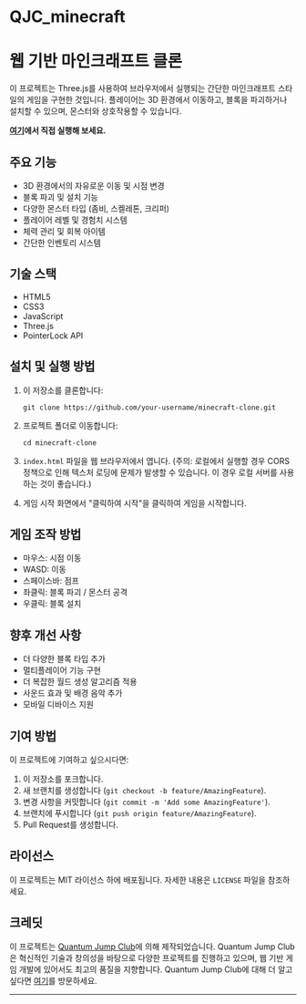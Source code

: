 # QJC_minecraft

# 웹 기반 마인크래프트 클론

이 프로젝트는 Three.js를 사용하여 브라우저에서 실행되는 간단한 마인크래프트 스타일의 게임을 구현한 것입니다. 플레이어는 3D 환경에서 이동하고, 블록을 파괴하거나 설치할 수 있으며, 몬스터와 상호작용할 수 있습니다.

**[여기](https://ephemeral-cobbler-a597b5.netlify.app/)에서 직접 실행해 보세요.**

## 주요 기능

- 3D 환경에서의 자유로운 이동 및 시점 변경
- 블록 파괴 및 설치 기능
- 다양한 몬스터 타입 (좀비, 스켈레톤, 크리퍼)
- 플레이어 레벨 및 경험치 시스템
- 체력 관리 및 회복 아이템
- 간단한 인벤토리 시스템

## 기술 스택

- HTML5
- CSS3
- JavaScript
- Three.js
- PointerLock API

## 설치 및 실행 방법

1. 이 저장소를 클론합니다:
   ```
   git clone https://github.com/your-username/minecraft-clone.git
   ```

2. 프로젝트 폴더로 이동합니다:
   ```
   cd minecraft-clone
   ```

3. `index.html` 파일을 웹 브라우저에서 엽니다. (주의: 로컬에서 실행할 경우 CORS 정책으로 인해 텍스처 로딩에 문제가 발생할 수 있습니다. 이 경우 로컬 서버를 사용하는 것이 좋습니다.)

4. 게임 시작 화면에서 "클릭하여 시작"을 클릭하여 게임을 시작합니다.

## 게임 조작 방법

- 마우스: 시점 이동
- WASD: 이동
- 스페이스바: 점프
- 좌클릭: 블록 파괴 / 몬스터 공격
- 우클릭: 블록 설치

## 향후 개선 사항

- 더 다양한 블록 타입 추가
- 멀티플레이어 기능 구현
- 더 복잡한 월드 생성 알고리즘 적용
- 사운드 효과 및 배경 음악 추가
- 모바일 디바이스 지원

## 기여 방법

이 프로젝트에 기여하고 싶으시다면:

1. 이 저장소를 포크합니다.
2. 새 브랜치를 생성합니다 (`git checkout -b feature/AmazingFeature`).
3. 변경 사항을 커밋합니다 (`git commit -m 'Add some AmazingFeature'`).
4. 브랜치에 푸시합니다 (`git push origin feature/AmazingFeature`).
5. Pull Request를 생성합니다.

## 라이선스

이 프로젝트는 MIT 라이선스 하에 배포됩니다. 자세한 내용은 `LICENSE` 파일을 참조하세요.

## 크레딧

이 프로젝트는 [Quantum Jump Club](https://www.youtube.com/@qjc_qjc/featured)에 의해 제작되었습니다. Quantum Jump Club은 혁신적인 기술과 창의성을 바탕으로 다양한 프로젝트를 진행하고 있으며, 웹 기반 게임 개발에 있어서도 최고의 품질을 지향합니다. Quantum Jump Club에 대해 더 알고 싶다면 [여기](https://www.youtube.com/@qjc_qjc/featured)를 방문하세요.

---